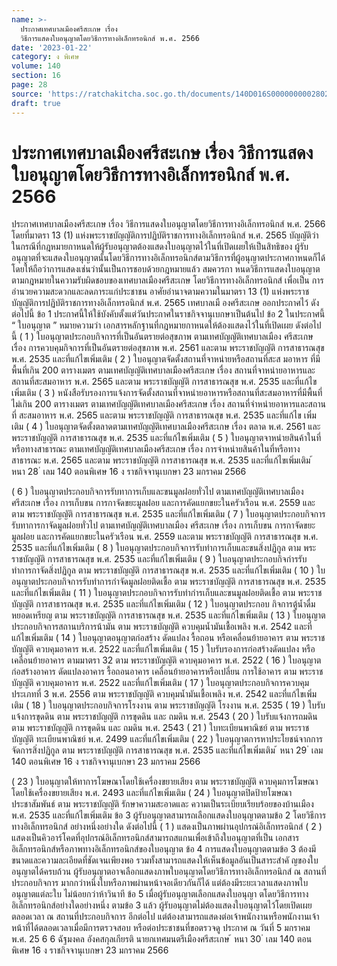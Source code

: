 ```yaml
---
name: >-
  ประกาศเทศบาลเมืองศรีสะเกษ เรื่อง
  วิธีการแสดงใบอนุญาตโดยวิธีการทางอิเล็กทรอนิกส์ พ.ศ. 2566
date: '2023-01-22'
category: ง พิเศษ
volume: 140
section: 16
page: 28
source: 'https://ratchakitcha.soc.go.th/documents/140D016S0000000002802.pdf'
draft: true
---
```


# ประกาศเทศบาลเมืองศรีสะเกษ เรื่อง วิธีการแสดงใบอนุญาตโดยวิธีการทางอิเล็กทรอนิกส์ พ.ศ. 2566

ประกาศเทศบาลเมืองศรีสะเกษ เรื่อง วิธีการแสดงใบอนุญาตโดยวิธีการทางอิเล็กทรอนิกส์ พ.ศ. 2566 โดยที่มาตรา 13 (1) แห่งพระราชบัญญัติการปฏิบัติราชการทางอิเล็กทรอนิกส์ พ.ศ. 2565 บัญญัติว่าในกรณีที่กฎหมายกาหนดให้ผู้รับอนุญาตต้องแสดงใบอนุญาตไว้ในที่เปิดเผยให้เป็นสิทธิของ ผู้รับอนุญาตที่จะแสดงใบอนุญาตนั้นโดยวิธีการทางอิเล็กทรอนิกส์ตามวิธีการที่ผู้อนุญาตประกาศกาหนดก็ได้ โดยให้ถือว่าการแสดงเช่นว่านั้นเป็นการชอบด้วยกฎหมายแล้ว สมควรกา หนดวิธีการแสดงใบอนุญาต ตามกฎหมายในความรับผิดชอบของเทศบาลเมืองศรีสะเกษ โดยวิธีการทางอิเล็กทรอนิกส์ เพื่อเป็น การอำนวยความสะดวกและลดภาระแก่ประชาชน อาศัยอำนาจตามความในมาตรา 13 (1) แห่งพระราชบัญญัติการปฏิบัติราชการทางอิเล็กทรอนิกส์ พ.ศ. 2565 เทศบาลเมื องศรีสะเกษ ออกประกาศไว้ ดังต่อไปนี้ ข้อ 1 ประกาศนี้ให้ใช้บังคับตั้งแต่วันประกาศในราชกิจจานุเบกษาเป็นต้นไป ข้อ 2 ในประกาศนี้ “ ใบอนุญาต ” หมายความว่า เอกสารหลักฐานที่กฎหมายกาหนดให้ต้องแสดงไว้ในที่เปิดเผย ดังต่อไปนี้ ( 1 ) ใบอนุญาตประกอบกิจการที่เป็นอันตรายต่อสุขภาพ ตามเทศบัญญัติเทศบาลเมือง ศรีสะเกษ เรื่อง การควบคุมกิจการที่เป็นอันตรายต่อสุขภาพ พ.ศ. 2561 และตาม พระราชบัญญัติ การสาธารณสุข พ.ศ. 2535 และที่แก้ไขเพิ่มเติม ( 2 ) ใบอนุญาตจัดตั้งสถานที่จาหน่ายหรือสถานที่สะส มอาหาร ที่มีพื้นที่เกิน 200 ตารางเมตร ตามเทศบัญญัติเทศบาลเมืองศรีสะเกษ เรื่อง สถานที่จาหน่ายอาหารและสถานที่สะสมอาหาร พ.ศ. 2565 และตาม พระราชบัญญัติ การสาธารณสุข พ.ศ. 2535 และที่แก้ไขเพิ่มเติม ( 3 ) หนังสือรับรองการแจ้งการจัดตั้งสถานที่จาหน่ายอาหารหรือสถานที่สะสมอาหารที่มีพื้นที่ ไม่เกิน 200 ตารางเมตร ตามเทศบัญญัติเทศบาลเมืองศรีสะเกษ เรื่อง สถานที่จำหน่ายอาหารและสถานที่ สะสมอาหาร พ.ศ. 2565 และตาม พระราชบัญญัติ การสาธารณสุข พ.ศ. 2535 และที่แก้ไข เพิ่มเติม ( 4 ) ใบอนุญาตจัดตั้งตลาดตามเทศบัญญัติเทศบาลเมืองศรีสะเกษ เรื่อง ตลาด พ.ศ. 2561 และ พระราชบัญญัติ การสาธารณสุข พ.ศ. 2535 และที่แก้ไขเพิ่มเติม ( 5 ) ใบอนุญาตจาหน่ายสินค้าในที่หรือทางสาธารณะ ตามเทศบัญญัติเทศบาลเมืองศรีสะเกษ เรื่อง การจำหน่ายสินค้าในที่หรือทางสาธารณะ พ.ศ. 2565 และตาม พระราชบัญญัติ การสาธารณสุข พ.ศ. 2535 และที่แก้ไขเพิ่มเติม ้ หนา 28 ่ เลม 140 ตอนพิเศษ 16 ง ราชกิจจานุเบกษา 23 มกราคม 2566

( 6 ) ใบอนุญาตประกอบกิจการรับทาการเก็บและขนมูลฝอยทั่วไป ตามเทศบัญญัติเทศบาลเมือง ศรีสะเกษ เรื่อง การเก็บขน การกาจัดขยะมูลฝอย และการคัดแยกขยะในครัวเรือน พ.ศ. 2559 และตาม พระราชบัญญัติ การสาธารณสุข พ.ศ. 2535 และที่แก้ไขเพิ่มเติม ( 7 ) ใบอนุญาตประกอบกิจการรับทาการกาจัดมูลฝอยทั่วไป ตามเทศบัญญัติเทศบาลเมือง ศรีสะเกษ เรื่อง การเก็บขน การกาจัดขยะมูลฝอย และการคัดแยกขยะในครัวเรือน พ.ศ. 2559 และตาม พระราชบัญญัติ การสาธารณสุข พ.ศ. 2535 และที่แก้ไขเพิ่มเติม ( 8 ) ใบอนุญาตประกอบกิจการรับทำการเก็บและขนสิ่งปฏิกูล ตาม พระราชบัญญัติ การสาธารณสุข พ.ศ. 2535 และที่แก้ไขเพิ่มเติม ( 9 ) ใบอนุญาตประกอบกิจกำรรับทำการกาจัดสิ่งปฏิกูล ตาม พระราชบัญญัติ การสาธารณสุข พ.ศ. 2535 และที่แก้ไขเพิ่มเติม ( 10 ) ใบอนุญาตประกอบกิจการรับทำการกำจัดมูลฝอยติดเชื้อ ตาม พระราชบัญญัติ การสาธารณสุข พ.ศ. 2535 และที่แก้ไขเพิ่มเติม ( 11 ) ใบอนุญาตประกอบกิจการรับทำกำรเก็บและขนมูลฝอยติดเชื้อ ตาม พระราชบัญญัติ การสาธารณสุข พ.ศ. 2535 และที่แก้ไขเพิ่มเติม ( 12 ) ใบอนุญาตประกอบ กิจการตู้น้ำดื่มหยอดเหรียญ ตาม พระราชบัญญัติ การสาธารณสุข พ.ศ. 2535 และที่แก้ไขเพิ่มเติม ( 13 ) ใบอนุญาตประกอบกิจการสถานบริการน้ามัน ตาม พระราชบัญญัติ ควบคุมน้ำมันเชื้อเพลิง พ.ศ. 2542 และที่แก้ไขเพิ่มเติม ( 14 ) ใบอนุญาตอนุญาตก่อสร้าง ดัดแปลง รื้อถอน หรือเคลื่อนย้ายอาคาร ตาม พระราชบัญญัติ ควบคุมอาคาร พ.ศ. 2522 และที่แก้ไขเพิ่มเติม ( 15 ) ใบรับรองการก่อสร้างดัดแปลง หรือเคลื่อนย้ายอาคาร ตามมาตรา 32 ตาม พระราชบัญญัติ ควบคุมอาคาร พ.ศ. 2522 ( 16 ) ใบอนุญาตก่อสร้างอาคาร ดัดแปลงอาคาร รื้อถอนอาคาร เคลื่อนย้ายอาคารหรือเปลี่ยน การใช้อาคาร ตาม พระราชบัญญัติ ควบคุมอาคาร พ.ศ. 2522 และที่แก้ไขเพิ่มเติม ( 17 ) ใบอนุญาตประกอบกิจการควบคุม ประเภทที่ 3 พ.ศ. 2556 ตาม พระราชบัญญัติ ควบคุมน้ำมันเชื้อเพลิง พ.ศ. 2542 และที่แก้ไขเพิ่มเติม ( 18 ) ใบอนุญาตประกอบกิจการโรงงาน ตาม พระราชบัญญัติ โรงงาน พ.ศ. 2535 ( 19 ) ใบรับแจ้งการขุดดิน ตาม พระราชบัญญัติ การขุดดิน และ ถมดิน พ.ศ. 2543 ( 20 ) ใบรับแจ้งการถมดิน ตาม พระราชบัญญัติ การขุดดิน และ ถมดิน พ.ศ. 2543 ( 21 ) ใบทะเบียนพาณิชย์ ตาม พระราชบัญญัติ ทะเบียนพาณิชย์ พ.ศ. 2499 และที่แก้ไขเพิ่มเติม ( 22 ) ใบอนุญาตการหาประโยชน์จากการจัดการสิ่งปฏิกูล ตาม พระราชบัญญัติ การสาธารณสุข พ.ศ. 2535 และที่แก้ไขเพิ่มเติม ้ หนา 29 ่ เลม 140 ตอนพิเศษ 16 ง ราชกิจจานุเบกษา 23 มกราคม 2566

( 23 ) ใบอนุญาตให้ทาการโฆษณาโดยใช้เครื่องขยายเสียง ตาม พระราชบัญญัติ ควบคุมการโฆษณา โดยใช้เครื่องขยายเสียง พ.ศ. 2493 และที่แก้ไขเพิ่มเติม ( 24 ) ใบอนุญาตปิดป้ายโฆษณาประชาสัมพันธ์ ตาม พระราชบัญญัติ รักษาความสะอาดและ ความเป็นระเบียบเรียบร้อยของบ้านเมือง พ.ศ. 2535 และที่แก้ไขเพิ่มเติม ข้อ 3 ผู้รับอนุญาตสามารถเลือกแสดงใบอนุญาตตามข้อ 2 โดยวิธีการทางอิเล็กทรอนิกส์ อย่างหนึ่งอย่างใด ดังต่อไปนี้ ( 1 ) แสดงเป็นภาพผ่านอุปกรณ์อิเล็กทรอนิกส์ ( 2 ) แสดงเป็นคิวอาร์โคดที่อุปกรณ์อิเล็กทรอนิกส์สามารถสแกนเพื่อเข้าถึงใบอนุญาตที่เป็น เอกสารอิเล็กทรอนิกส์หรือภาพทางอิเล็กทรอนิกส์ของใบอนุญาต ข้อ 4 การแสดงใบอนุญาตตามข้อ 3 ต้องมีขนาดและความละเอียดที่ชัดเจนเพียงพอ รวมทั้งสามารถแสดงให้เห็นข้อมูลอันเป็นสาระสำคั ญของใบอนุญาตได้ครบถ้วน ผู้รับอนุญาตอาจเลือกแสดงภาพใบอนุญาตโดยวิธีการทางอิเล็กทรอนิกส์ ณ สถานที่ประกอบกิจการ มากกว่าหนึ่งใบหรือภาพผ่านหน้าจอเดียวกันก็ได้ แต่ต้องมีระยะเวลาแสดงภาพใบอนุญาตแต่ละใบ ไม่น้อยกว่าห้าวินาที ข้อ 5 เมื่อผู้รับอนุญาตเลือกแสดงใบอนุญา ตโดยวิธีการทางอิเล็กทรอนิกส์อย่างใดอย่างหนึ่ง ตามข้อ 3 แล้ว ผู้รับอนุญาตไม่ต้องแสดงใบอนุญาตไว้โดยเปิดเผยตลอดเวลา ณ สถานที่ประกอบกิจการ อีกต่อไป แต่ต้องสามารถแสดงต่อเจ้าพนักงานหรือพนักงานเจ้าหน้าที่ได้ตลอดเวลาเมื่อมีการตรวจสอบ หรือต่อประชาชนที่ขอตรวจดู ประกาศ ณ วันที่ 5 มกราคม พ.ศ. 25 6 6 ฉัฐมงคล อังคสกุลเกียรติ นายกเทศมนตรีเมืองศรีสะเกษ ้ หนา 30 ่ เลม 140 ตอนพิเศษ 16 ง ราชกิจจานุเบกษา 23 มกราคม 2566
